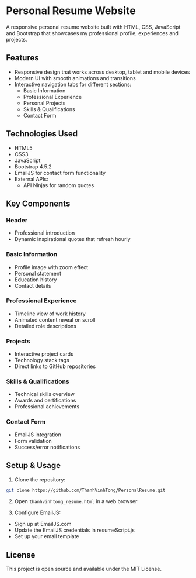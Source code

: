 # Personal Resume Website

A responsive personal resume website built with HTML, CSS, JavaScript and Bootstrap that showcases my professional profile, experiences and projects.

## Features

- Responsive design that works across desktop, tablet and mobile devices
- Modern UI with smooth animations and transitions
- Interactive navigation tabs for different sections:
  - Basic Information
  - Professional Experience
  - Personal Projects  
  - Skills & Qualifications
  - Contact Form

## Technologies Used

- HTML5
- CSS3
- JavaScript
- Bootstrap 4.5.2
- EmailJS for contact form functionality
- External APIs:
  - API Ninjas for random quotes

## Key Components

### Header
- Professional introduction
- Dynamic inspirational quotes that refresh hourly

### Basic Information
- Profile image with zoom effect
- Personal statement
- Education history
- Contact details

### Professional Experience
- Timeline view of work history
- Animated content reveal on scroll
- Detailed role descriptions

### Projects
- Interactive project cards
- Technology stack tags
- Direct links to GitHub repositories

### Skills & Qualifications 
- Technical skills overview
- Awards and certifications
- Professional achievements

### Contact Form
- EmailJS integration
- Form validation
- Success/error notifications

## Setup & Usage

1. Clone the repository:
```bash
git clone https://github.com/ThanhVinhTong/PersonalResume.git
```

2. Open `thanhvinhtong_resume.html` in a web browser

3. Configure EmailJS:
- Sign up at EmailJS.com
- Update the EmailJS credentials in resumeScript.js
- Set up your email template

## License

This project is open source and available under the MIT License.